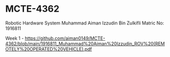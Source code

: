 # MCTE-4362
Robotic Hardware System
Muhammad Aiman Izzudin Bin Zulkifli 
Matric No: 1916811

Week 1 - https://github.com/aiman0149/MCTE-4362/blob/main/1916811_Muhammad%20Aiman%20Izzudin_ROV%20(REMOTELY%20OPERATED%20VEHICLE).pdf
